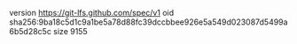 version https://git-lfs.github.com/spec/v1
oid sha256:9ba18c5d1c9a1be5a78d88fc39dccbbee926e5a549d023087d5499a6b5d28c5c
size 9155
